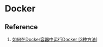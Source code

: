 # Docker



## Reference
1. [如何在Docker容器中运行Docker [3种方法]](https://cloud.tencent.com/developer/article/1697053)